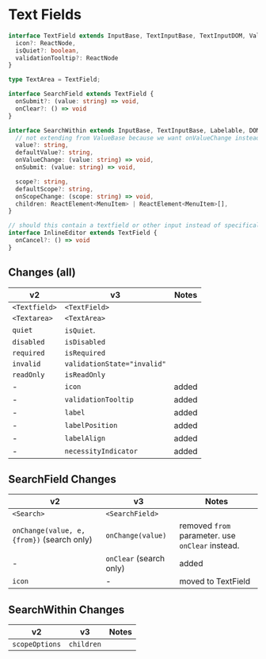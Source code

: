 <!-- Copyright 2020 Adobe. All rights reserved.
This file is licensed to you under the Apache License, Version 2.0 (the "License");
you may not use this file except in compliance with the License. You may obtain a copy
of the License at http://www.apache.org/licenses/LICENSE-2.0
Unless required by applicable law or agreed to in writing, software distributed under
the License is distributed on an "AS IS" BASIS, WITHOUT WARRANTIES OR REPRESENTATIONS
OF ANY KIND, either express or implied. See the License for the specific language
governing permissions and limitations under the License. -->

# Text Fields

```typescript
interface TextField extends InputBase, TextInputBase, TextInputDOM, ValueBase<string>, Labelable, TextInputDOMProps, StyleProps {
  icon?: ReactNode,
  isQuiet?: boolean,
  validationTooltip?: ReactNode
}

type TextArea = TextField;

interface SearchField extends TextField {
  onSubmit?: (value: string) => void,
  onClear?: () => void
}

interface SearchWithin extends InputBase, TextInputBase, Labelable, DOMProps, StyleProps {
  // not extending from ValueBase because we want onValueChange instead of onChange
  value?: string,
  defaultValue?: string,
  onValueChange: (value: string) => void,
  onSubmit: (value: string) => void,

  scope?: string,
  defaultScope?: string,
  onScopeChange: (scope: string) => void,
  children: ReactElement<MenuItem> | ReactElement<MenuItem>[],
}

// should this contain a textfield or other input instead of specifically being a textfield?
interface InlineEditor extends TextField {
  onCancel?: () => void
}
```


## Changes (all)
| **v2**        | **v3**                      | **Notes** |
| ------------- | --------------------------- | --------- |
| `<Textfield>` | `<TextField>`               |           |
| `<Textarea>`  | `<TextArea>`                |           |
| `quiet`       | `isQuiet`.                  |           |
| `disabled`    | `isDisabled`                |           |
| `required`    | `isRequired`                |           |
| `invalid`     | `validationState="invalid"` |           |
| `readOnly`    | `isReadOnly`                |           |
| -             | `icon`                      | added     |
| -             | `validationTooltip`         | added     |
| -             | `label`                     | added     |
| -             | `labelPosition`             | added     |
| -             | `labelAlign`                | added     |
| -             | `necessityIndicator`        | added     |

## SearchField Changes
| **v2**                                     | **v3**                  | **Notes**                                        |
| ------------------------------------------ | ----------------------- | ------------------------------------------------ |
| `<Search>`                                 | `<SearchField>`         |                                                  |
| `onChange(value, e, {from})` (search only) | `onChange(value)`       | removed `from` parameter. use `onClear` instead. |
| -                                          | `onClear` (search only) | added                                            |
| `icon`                                     | -                       | moved to TextField                               |

## SearchWithin Changes
| **v2**         | **v3**     | **Notes** |
| -------------- | ---------- | --------- |
| `scopeOptions` | `children` |           |
